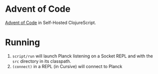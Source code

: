 # Advent of Code

[Advent of Code](http://adventofcode.com) in Self-Hosted ClojureScript.

# Running

1. `script/run` will launch Planck listening on a Socket REPL and with the `src` directory in its classpath.
2. `(connect)` in a REPL (in Cursive) will connect to Planck
